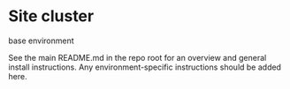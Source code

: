 # Site cluster

base environment

See the main README.md in the repo root for an overview and general install instructions.  Any environment-specific instructions should be added here.